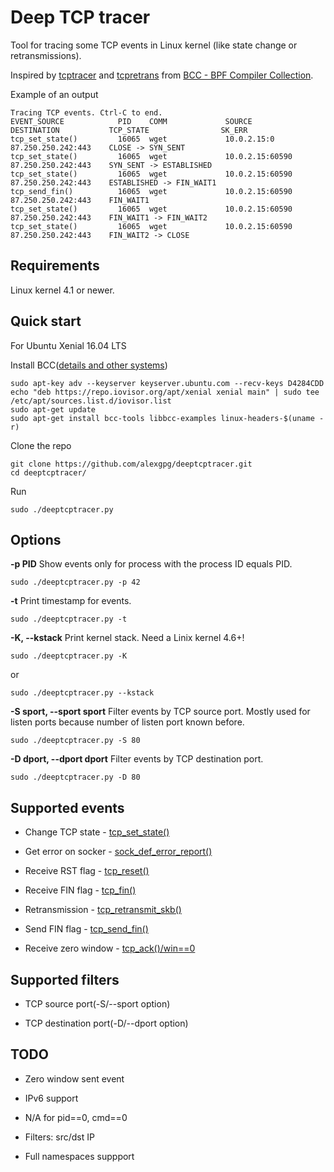 Deep TCP tracer
===============

Tool for tracing some TCP events in Linux kernel (like state change or retransmissions).

Inspired by [tcptracer](https://github.com/iovisor/bcc/blob/master/tools/tcptracer.py)
and [tcpretrans](https://github.com/iovisor/bcc/blob/master/tools/tcpretrans.py)
from [BCC - BPF Compiler Collection](https://github.com/iovisor/bcc).

Example of an output

~~~
Tracing TCP events. Ctrl-C to end.
EVENT_SOURCE            PID    COMM             SOURCE                DESTINATION           TCP_STATE                SK_ERR
tcp_set_state()         16065  wget             10.0.2.15:0           87.250.250.242:443    CLOSE -> SYN_SENT
tcp_set_state()         16065  wget             10.0.2.15:60590       87.250.250.242:443    SYN_SENT -> ESTABLISHED
tcp_set_state()         16065  wget             10.0.2.15:60590       87.250.250.242:443    ESTABLISHED -> FIN_WAIT1
tcp_send_fin()          16065  wget             10.0.2.15:60590       87.250.250.242:443    FIN_WAIT1
tcp_set_state()         16065  wget             10.0.2.15:60590       87.250.250.242:443    FIN_WAIT1 -> FIN_WAIT2
tcp_set_state()         16065  wget             10.0.2.15:60590       87.250.250.242:443    FIN_WAIT2 -> CLOSE
~~~

## Requirements

Linux kernel 4.1 or newer.

## Quick start

For Ubuntu Xenial 16.04 LTS

Install BCC([details and other systems](https://github.com/iovisor/bcc/blob/master/INSTALL.md))

```
sudo apt-key adv --keyserver keyserver.ubuntu.com --recv-keys D4284CDD
echo "deb https://repo.iovisor.org/apt/xenial xenial main" | sudo tee /etc/apt/sources.list.d/iovisor.list
sudo apt-get update
sudo apt-get install bcc-tools libbcc-examples linux-headers-$(uname -r)
```

Clone the repo

```
git clone https://github.com/alexgpg/deeptcptracer.git
cd deeptcptracer/
```

Run

```
sudo ./deeptcptracer.py
```

## Options

**-p PID** Show events only for process with the process ID equals PID.

  ```
  sudo ./deeptcptracer.py -p 42
  ```

**-t** Print timestamp for events.

  ```
  sudo ./deeptcptracer.py -t
  ```

**-K, --kstack** Print kernel stack. Need a Linix kernel 4.6+!

  ```
  sudo ./deeptcptracer.py -K
  ```

  or

  ```
  sudo ./deeptcptracer.py --kstack
  ```

**-S sport, --sport sport** Filter events by TCP source port. Mostly used for listen ports because
  number of listen port known before.

  ```
  sudo ./deeptcptracer.py -S 80
  ```

**-D dport, --dport dport** Filter events by TCP destination port.

  ```
  sudo ./deeptcptracer.py -D 80
  ```

## Supported events

 * Change TCP state - [tcp_set_state()](https://elixir.bootlin.com/linux/latest/ident/tcp_set_state)

 * Get error on socker - [sock_def_error_report()](https://elixir.bootlin.com/linux/latest/ident/sock_def_error_report)

 * Receive RST flag - [tcp_reset()](https://elixir.bootlin.com/linux/latest/ident/tcp_reset)

 * Receive FIN flag - [tcp_fin()](https://elixir.bootlin.com/linux/latest/ident/tcp_fin)

 * Retransmission - [tcp_retransmit_skb()](https://elixir.bootlin.com/linux/latest/ident/tcp_retransmit_skb)

 * Send FIN flag - [tcp_send_fin()](https://elixir.bootlin.com/linux/latest/ident/tcp_send_fin)

 * Receive zero window - [tcp_ack()/win==0](https://elixir.bootlin.com/linux/latest/ident/tcp_ack)

## Supported filters

 * TCP source port(-S/--sport option)

 * TCP destination port(-D/--dport option)

## TODO

 * Zero window sent event

 * IPv6 support

 * N/A for pid==0, cmd==0

 * Filters: src/dst IP

 * Full namespaces suppport

